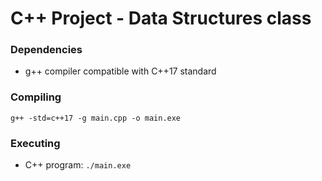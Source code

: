 # C++ Project - Data Structures class

### Dependencies

- g++ compiler compatible with C++17 standard

### Compiling

```
g++ -std=c++17 -g main.cpp -o main.exe
```

### Executing

- C++ program: `./main.exe`
